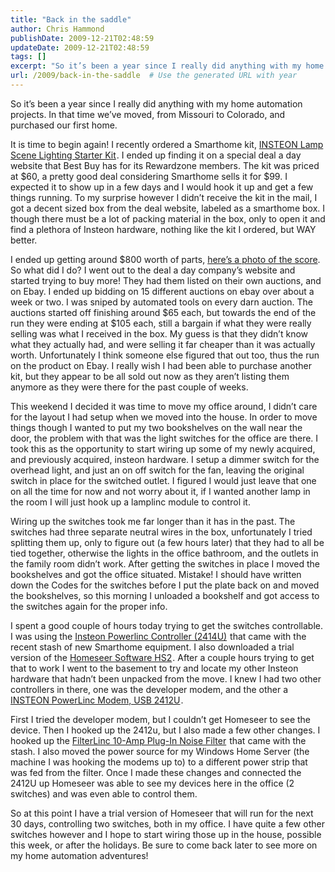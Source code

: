 ```yaml
---
title: "Back in the saddle"
author: Chris Hammond
publishDate: 2009-12-21T02:48:59
updateDate: 2009-12-21T02:48:59
tags: []
excerpt: "So it’s been a year since I really did anything with my home automation projects. In that time we’ve moved, from Missouri to Colorado, and purchased our first home.  It is time to begin again! I recently ordered a Smarthome kit, INSTEON Lamp Scene Lighting Starter Kit. I ended up finding it on a special deal a day website that Best Buy has for its Rewardzone members. The kit was priced at $60, a pretty good deal considering Smarthome sells it for $99. I expected it to show up in a few days and I would hook it up and get a few things running. To my surprise however I didn’t receive the kit in the mail, I got a decent sized box from the deal website, labeled as a smarthome box. I though there must be a lot of packing material in the box, only to open it and find a plethora of Insteon hardware, nothing like the kit I ordered, but WAY better.   I ended up getting around $800 worth of parts, here’s a photo of the score.  So what did I do? I went out to the deal a day company’s website and started trying to buy more! They had them listed on their own auctions, and on Ebay. I ended up bidding on 15 different auctions on ebay over about a week or two. I was sniped by automated tools on every darn auction. The auctions started off finishing around $65 each, but towards the end of the run they were ending at $105 each, still a bargain if what they were really selling was what I received in the box. My guess is that they didn’t know what they actually had, and were selling it far cheaper than it was actually worth. Unfortunately I think someone else figured that out too, thus the run on the product on Ebay. I really wish I had been able to purchase another kit, but they appear to be all sold out now as they aren’t listing them anymore as they were there for the past couple of weeks.  This weekend I decided it was time to move my office around, I didn’t care for the layout I had setup when we moved into the house. In order to move things though I wanted to put my two bookshelves on the wall near the door, the problem with that was the light switches for the office are there. I took this as the opportunity to start wiring up some of my newly acquired, and previously acquired, insteon hardware. I setup a dimmer switch for the overhead light, and just an on off switch for the fan, leaving the original switch in place for the switched outlet. I figured I would just leave that one on all the time for now and not worry about it, if I wanted another lamp in the room I will just hook up a lamplinc module to control it.  Wiring up the switches took me far longer than it has in the past. The switches had three separate neutral wires in the box, unfortunately I tried splitting them up, only to figure out (a few hours later) that they had to all be tied together, otherwise the lights in the office bathroom, and the outlets in the family room didn’t work. After getting the switches in place I moved the bookshelves and got the office situated. Mistake! I should have written down the Codes for the switches before I put the plate back on and moved the bookshelves, so this morning I unloaded a bookshelf and got access to the switches again for the proper info.  I spent a good couple of hours today trying to get the switches controllable. I was using the Insteon Powerlinc Controller (2414U) that came with the recent stash of new Smarthome equipment. I also downloaded a trial version of the Homeseer Software HS2. After a couple hours trying to get that to work I went to the basement to try and locate my other Insteon hardware that hadn’t been unpacked from the move. I knew I had two other controllers in there, one was the developer modem, and the other a INSTEON PowerLinc Modem, USB 2412U.   First I tried the developer modem, but I couldn’t get Homeseer to see the device. Then I hooked up the 2412u, but I also made a few other changes. I hooked up the FilterLinc 10-Amp Plug-In Noise Filter that came with the stash. I also moved the power source for my Windows Home Server (the machine I was hooking the modems up to) to a different power strip that was fed from the filter. Once I made these changes and connected the 2412U up Homeseer was able to see my devices here in the office (2 switches) and was even able to control them.  So at this point I have a trial version of Homeseer that will run for the next 30 days, controlling two switches, both in my office. I have quite a few other switches however and I hope to start wiring those up in the house, possible this week, or after the holidays. Be sure to come back later to see more on my home automation adventures!"
url: /2009/back-in-the-saddle  # Use the generated URL with year
---
```

<p>So it’s been a year since I really did anything with my home automation projects. In that time we’ve moved, from Missouri to Colorado, and purchased our first home.</p> <p>It is time to begin again! I recently ordered a Smarthome kit, <a href="https://click.linksynergy.com/fs-bin/click?id=5s9KOchWgxI&amp;offerid=173444.4912&amp;type=2&amp;subid=0">INSTEON Lamp Scene Lighting Starter Kit</a><img border="0" width="1" height="1" alt="" src="https://ad.linksynergy.com/fs-bin/show?id=5s9KOchWgxI&amp;bids=173444.4912&amp;type=2&amp;subid=0" />. I ended up finding it on a special deal a day website that Best Buy has for its Rewardzone members. The kit was priced at $60, a pretty good deal considering Smarthome sells it for $99. I expected it to show up in a few days and I would hook it up and get a few things running. To my surprise however I didn’t receive the kit in the mail, I got a decent sized box from the deal website, labeled as a smarthome box. I though there must be a lot of packing material in the box, only to open it and find a plethora of Insteon hardware, nothing like the kit I ordered, but WAY better.</p> <p>I ended up getting around $800 worth of parts, <a href="https://www.flickr.com/photos/chammond/4170116032/">here’s a photo of the score</a>.&#160; So what did I do? I went out to the deal a day company’s website and started trying to buy more! They had them listed on their own auctions, and on Ebay. I ended up bidding on 15 different auctions on ebay over about a week or two. I was sniped by automated tools on every darn auction. The auctions started off finishing around $65 each, but towards the end of the run they were ending at $105 each, still a bargain if what they were really selling was what I received in the box. My guess is that they didn’t know what they actually had, and were selling it far cheaper than it was actually worth. Unfortunately I think someone else figured that out too, thus the run on the product on Ebay. I really wish I had been able to purchase another kit, but they appear to be all sold out now as they aren’t listing them anymore as they were there for the past couple of weeks.</p> <p>This weekend I decided it was time to move my office around, I didn’t care for the layout I had setup when we moved into the house. In order to move things though I wanted to put my two bookshelves on the wall near the door, the problem with that was the light switches for the office are there. I took this as the opportunity to start wiring up some of my newly acquired, and previously acquired, insteon hardware. I setup a dimmer switch for the overhead light, and just an on off switch for the fan, leaving the original switch in place for the switched outlet. I figured I would just leave that one on all the time for now and not worry about it, if I wanted another lamp in the room I will just hook up a lamplinc module to control it.</p> <p>Wiring up the switches took me far longer than it has in the past. The switches had three separate neutral wires in the box, unfortunately I tried splitting them up, only to figure out (a few hours later) that they had to all be tied together, otherwise the lights in the office bathroom, and the outlets in the family room didn’t work. After getting the switches in place I moved the bookshelves and got the office situated. Mistake! I should have written down the Codes for the switches before I put the plate back on and moved the bookshelves, so this morning I unloaded a bookshelf and got access to the switches again for the proper info.</p> <p>I spent a good couple of hours today trying to get the switches controllable. I was using the <a href="https://click.linksynergy.com/fs-bin/click?id=5s9KOchWgxI&amp;offerid=173444.5009&amp;type=2&amp;subid=0">Insteon Powerlinc Controller (2414U)</a><img border="0" width="1" height="1" alt="" src="https://ad.linksynergy.com/fs-bin/show?id=5s9KOchWgxI&amp;bids=173444.5009&amp;type=2&amp;subid=0" /> that came with the recent stash of new Smarthome equipment. I also downloaded a trial version of the <a href="https://click.linksynergy.com/fs-bin/click?id=5s9KOchWgxI&amp;offerid=173444.48313&amp;type=2&amp;subid=0">Homeseer Software HS2</a><img border="0" width="1" height="1" alt="" src="https://ad.linksynergy.com/fs-bin/show?id=5s9KOchWgxI&amp;bids=173444.48313&amp;type=2&amp;subid=0" />. After a couple hours trying to get that to work I went to the basement to try and locate my other Insteon hardware that hadn’t been unpacked from the move. I knew I had two other controllers in there, one was the developer modem, and the other a <a href="https://click.linksynergy.com/fs-bin/click?id=5s9KOchWgxI&amp;offerid=173444.36523&amp;type=2&amp;subid=0">INSTEON PowerLinc Modem, USB 2412U</a><img border="0" width="1" height="1" alt="" src="https://ad.linksynergy.com/fs-bin/show?id=5s9KOchWgxI&amp;bids=173444.36523&amp;type=2&amp;subid=0" />.</p> <p>First I tried the developer modem, but I couldn’t get Homeseer to see the device. Then I hooked up the 2412u, but I also made a few other changes. I hooked up the <a href="https://click.linksynergy.com/fs-bin/click?id=5s9KOchWgxI&amp;offerid=173444.41968&amp;type=2&amp;subid=0">FilterLinc 10-Amp Plug-In Noise Filter</a><img border="0" width="1" height="1" alt="" src="https://ad.linksynergy.com/fs-bin/show?id=5s9KOchWgxI&amp;bids=173444.41968&amp;type=2&amp;subid=0" /> that came with the stash. I also moved the power source for my Windows Home Server (the machine I was hooking the modems up to) to a different power strip that was fed from the filter. Once I made these changes and connected the 2412U up Homeseer was able to see my devices here in the office (2 switches) and was even able to control them.</p> <p>So at this point I have a trial version of Homeseer that will run for the next 30 days, controlling two switches, both in my office. I have quite a few other switches however and I hope to start wiring those up in the house, possible this week, or after the holidays. Be sure to come back later to see more on my home automation adventures!</p>

